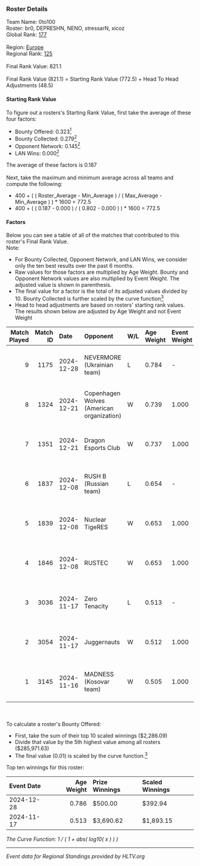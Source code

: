 ### Roster Details<br />
Team Name: 0to100<br />
Roster: br0, DEPRESHN, NENO, stressarN, xicoz<br />
Global Rank: [177](../../standings_global_2025_02_28.md)<br />
<br />
Region: [Europe]( ../../standings_europe_2025_02_28.md)<br />
Regional Rank: [125]( ../../standings_europe_2025_02_28.md)<br />
<br />
Final Rank Value:  821.1<br />
<br />
Final Rank Value (821.1) = Starting Rank Value (772.5) + Head To Head Adjustments (48.5)<br />

#### Starting Rank Value<br />
To figure out a rosters's Starting Rank Value, first take the average of these four factors:<br />
- Bounty Offered: 0.323[<sup>1</sup>](#table2)
- Bounty Collected: 0.279[<sup>2</sup>](#table1)
- Opponent Network: 0.145[<sup>2</sup>](#table1)
- LAN Wins: 0.000[<sup>2</sup>](#table1)

The average of these factors is 0.187<br />
<br />
Next, take the maximum and minimum average across all teams and compute the following:<br />
- 400 + ( ( Roster_Average - Min_Average ) / ( Max_Average - Min_Average ) ) * 1600 = 772.5
- 400 + ( ( 0.187 - 0.000 ) / ( 0.802 - 0.000 ) ) * 1600 = 772.5


#### Factors<br />
Below you can see a table of all of the matches that contributed to this roster's Final Rank Value.<br />
Note:<br />

- For Bounty Collected, Opponent Network, and LAN Wins, we consider only the ten best results over the past 6 months.
- Raw values for those factors are multiplied by Age Weight. Bounty and Opponent Network values are also multiplied by Event Weight. The adjusted value is shown in parenthesis.
- The final value for a factor is the total of its adjusted values divided by 10. Bounty Collected is further scaled by the curve function[<sup>3</sup>](#curveFunction)
- Head to head adjustments are based on rosters' starting rank values. The results shown below are adjusted by Age Weight and not Event Weight
<span id="table1"></span><br />


| Match Played | Match ID | Date       | Opponent                                  | W/L | Age Weight | Event Weight | Bounty Collected | Opponent Network | LAN Wins  | H2H Adj. | Roster                                   |
| -: | -: | :- | :- | :- | :- | :- | :- | :- | :- | -: | :- |
|            9 |     1175 | 2024-12-28 | NEVERMORE (Ukrainian team)                | L   | 0.784      | -            | -                | -                | -         |    -7.78 | br0, DEPRESHN, NENO, stressarN, xicoz    |
|            8 |     1324 | 2024-12-21 | Copenhagen Wolves (American organization) | W   | 0.739      | 1.000        | 0.019 (0.014)    | 1.000 (0.739)    | 0 (0.000) |    19.89 | br0, DEPRESHN, NENO, stressarN, xicoz    |
|            7 |     1351 | 2024-12-21 | Dragon Esports Club                       | W   | 0.737      | 1.000        | 0.008 (0.006)    | 0.336 (0.247)    | 0 (0.000) |    10.75 | br0, DEPRESHN, NENO, stressarN, xicoz    |
|            6 |     1837 | 2024-12-08 | RUSH B (Russian team)                     | L   | 0.654      | -            | -                | -                | -         |    -2.06 | DEPRESHN, meztal, NENO, stressarN, xicoz |
|            5 |     1839 | 2024-12-08 | Nuclear TigeRES                           | W   | 0.653      | 1.000        | 0.005 (0.003)    | 0.531 (0.347)    | 0 (0.000) |    13.59 | DEPRESHN, meztal, NENO, stressarN, xicoz |
|            4 |     1846 | 2024-12-08 | RUSTEC                                    | W   | 0.653      | 1.000        | 0.000 (0.000)    | 0.134 (0.087)    | 0 (0.000) |     6.45 | DEPRESHN, meztal, NENO, stressarN, xicoz |
|            3 |     3036 | 2024-11-17 | Zero Tenacity                             | L   | 0.513      | -            | -                | -                | -         |    -2.05 | dan1, DEPRESHN, NENO, SENER1, stressarN  |
|            2 |     3054 | 2024-11-17 | Juggernauts                               | W   | 0.512      | 1.000        | 0.004 (0.002)    | 0.032 (0.017)    | 0 (0.000) |     6.32 | dan1, DEPRESHN, NENO, SENER1, stressarN  |
|            1 |     3145 | 2024-11-16 | MADNESS (Kosovar team)                    | W   | 0.505      | 1.000        | 0.003 (0.002)    | 0.020 (0.010)    | 0 (0.000) |     3.41 | dan1, DEPRESHN, NENO, SENER1, stressarN  |

<br />
<span id="table2"></span><br />
To calculate a roster's Bounty Offered:<br />

- First, take the sum of their top 10 scaled winnings ($2,286.09)
- Divide that value by the 5th highest value among all rosters ($285,971.63)
- The final value (0.01) is scaled by the curve function.[<sup>3</sup>](#curveFunction)

Top ten winnings for this roster:<br />

| Event Date | Age Weight | Prize Winnings | Scaled Winnings |
| :- | -: | :- | :- |
| 2024-12-28 |      0.786 | $500.00        | $392.94         |
| 2024-11-17 |      0.513 | $3,690.62      | $1,893.15       |


<span id="curveFunction"></span>_The Curve Function: 1 / ( 1 + abs( log10( x ) ) )_<br />

---
_Event data for Regional Standings provided by HLTV.org_<br />
